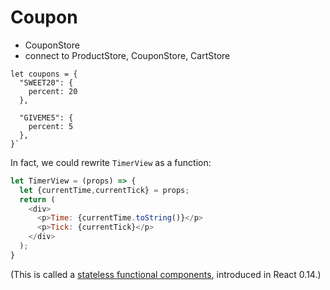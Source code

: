 
# Coupon

+ CouponStore
+ connect to ProductStore, CouponStore, CartStore

```
let coupons = {
  "SWEET20": {
    percent: 20
  },

  "GIVEME5": {
    percent: 5
  },
}`
```




In fact, we could rewrite `TimerView` as a function:

```js
let TimerView = (props) => {
  let {currentTime,currentTick} = props;
  return (
    <div>
      <p>Time: {currentTime.toString()}</p>
      <p>Tick: {currentTick}</p>
    </div>
  );
}
```

(This is called a [stateless functional components](https://facebook.github.io/react/blog/2015/10/07/react-v0.14.html#stateless-functional-components), introduced in React 0.14.)